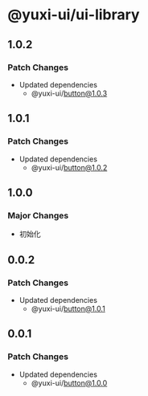 # @yuxi-ui/ui-library

## 1.0.2

### Patch Changes

- Updated dependencies
  - @yuxi-ui/button@1.0.3

## 1.0.1

### Patch Changes

- Updated dependencies
  - @yuxi-ui/button@1.0.2

## 1.0.0

### Major Changes

- 初始化

## 0.0.2

### Patch Changes

- Updated dependencies
  - @yuxi-ui/button@1.0.1

## 0.0.1

### Patch Changes

- Updated dependencies
  - @yuxi-ui/button@1.0.0
